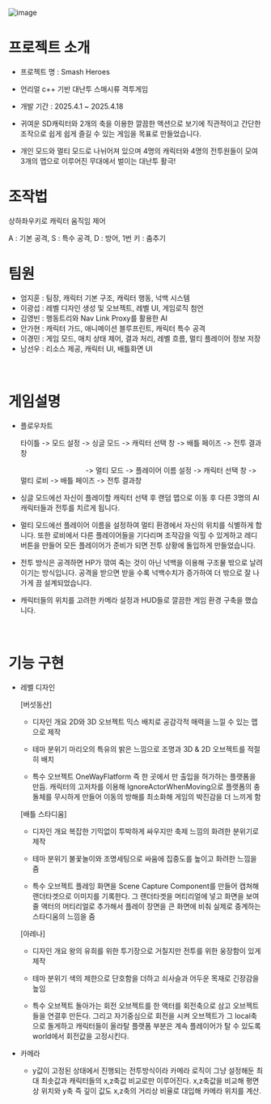 ![image](https://github.com/user-attachments/assets/e731d03a-83f6-4395-b230-2a56bef4ad0f)


# 프로젝트 소개
- 프로젝트 명 : Smash Heroes

- 언리얼 c++ 기반 대난투 스매시류 격투게임 

- 개발 기간 : 2025.4.1 ~ 2025.4.18

- 귀여운 SD캐릭터와 2개의 축을 이용한 깔끔한 액션으로 보기에 직관적이고 간단한 조작으로 쉽게 쉽게 즐길 수 있는 게임을 목표로 만들었습니다.

- 개인 모드와 멀티 모드로 나뉘어져 있으며 4명의 캐릭터와 4명의 전투원들이 모여 3개의 맵으로 이루어진 무대에서 벌이는 대난투 활극!
ㅤ
# 조작법

상하좌우키로 캐릭터 움직임 제어

A : 기본 공격, S : 특수 공격, D : 방어, 1번 키 : 춤추기
ㅤ

# 팀원
- 엄지훈 : 팀장, 캐릭터 기본 구조, 캐릭터 행동, 넉백 시스템
- 이광섭 : 레벨 디자인 생성 및 오브젝트, 레벨 UI, 게임로직 첨언
- 김영빈 : 행동트리와 Nav Link Proxy를 활용한 AI
- 안가현 : 캐릭터 가드, 애니메이션 블루프린트, 캐릭터 특수 공격
- 이경민 : 게임 모드, 매치 상태 제어, 결과 처리, 레벨 흐름, 멀티 플레이어 정보 저장
- 남선우 : 리소스 제공, 캐릭터 UI, 배틀화면 UI

ㅤ

# 게임설명

- 플로우차트
  
  타이틀 -> 모드 설정 -> 싱글 모드 -> 캐릭터 선택 창 -> 배틀 페이즈 -> 전투 결과창
  
  ㅤㅤㅤㅤㅤㅤㅤㅤㅤㅤ-> 멀티 모드 -> 플레이어 이름 설정 -> 캐릭터 선택 창 -> 멀티 로비 -> 배틀 페이즈 -> 전투 결과창


- 싱글 모드에선 자신이 플레이할 캐릭터 선택 후 랜덤 맵으로 이동 후 다른 3명의 AI 캐릭터들과 전투를 치르게 됩니다.

- 멀티 모드에선 플레이어 이름을 설정하여 멀티 환경에서 자신의 위치를 식별하게 합니다. 또한 로비에서 다른 플레이어들을 기다리며 조작감을 익힐 수 있게하고 레디 버튼을 만들어 모든 플레이어가 준비가 되면 전투 상황에 돌입하게 만들었습니다.

- 전투 방식은 공격하면 HP가 깎여 죽는 것이 아닌 넉백을 이용해 구조물 밖으로 날려 이기는 방식입니다. 공격을 받으면 받을 수록 넉백수치가 증가하여 더 밖으로 잘 나가게 끔 설계되었습니다.

- 캐릭터들의 위치를 고려한 카메라 설정과 HUD들로 깔끔한 게임 환경 구축을 했습니다.

ㅤ

# 기능 구현

- 레벨 디자인

    [버섯동산]
  * 디자인 개요 
 2D와 3D 오브젝트 믹스 배치로 공감각적 매력을 느낄 수 있는 맵으로 제작 

  * 테마 분위기
 마리오의 특유의 밝은 느낌으로 조명과 3D & 2D 오브젝트를 적절히 배치

  * 특수 오브젝트
 OneWayFlatform 즉 한 곳에서 만 출입을 허가하는 플랫폼을 만듬. 캐릭터의 고저차를 이용해 IgnoreActorWhenMoving으로 플랫폼의 충돌체를 무시하게  만들어 이동의 방해를 최소화해 게임의 박진감을 더 느끼게 함

   [배틀 스타디움]
  * 디자인 개요 
 복잡한 기믹없이 투박하게 싸우지만 축제 느낌의 화려한 분위기로 제작

  * 테마 분위기
 불꽃놀이와 조명세팅으로 싸움에 집중도를 높이고 화려한 느낌을 줌

  * 특수 오브젝트
 플레잉 화면을 Scene Capture Component를 만들어 캡쳐해 랜더타겟으로 이미지를 기록한다. 그 랜더타겟을 머티리얼에 넣고 화면을 보여줄 액터의 머티리얼로 추가해서 플레이 장면을 큰 화면에 비춰 실제로 중계하는 스타디움의 느낌을 줌

   [아레나]
  * 디자인 개요 
 왕의 유희를 위한 투기장으로 거칠지만 전투를 위한 웅장함이 있게 제작

  * 테마 분위기
 색의 제한으로 단호함을 더하고 쇠사슬과 어두운 목재로 긴장감을 높임 

  * 특수 오브젝트
 돌아가는 회전 오브젝트를 한 액터를 회전축으로 삼고 오브젝트들을 연결후 만든다. 그리고 자기중심으로 회전을 시켜 오브젝트가 그 local축으로 돌게하고 캐릭터들이 올라탈 플랫폼 부분은 계속 플레이어가 탈 수 있도록 world에서 회전값을 고정시킨다.

- 카메라
  * y값이 고정된 상태에서 진행되는 전투방식이라 카메라 로직이 그냥 설정해둔 최대 최솟값과 캐릭터들의 x,z축값 비교로만 이루어진다. x,z축값을 비교해 평면상 위치와 y축 즉 깊이 값도 x,z축의 거리상 비율로 대입해 카메라 위치를 계산.






